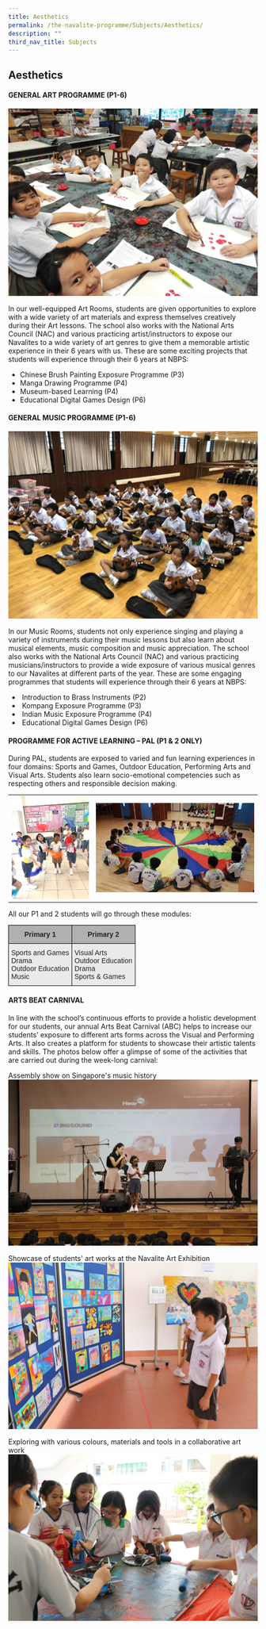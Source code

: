 ```yaml
---
title: Aesthetics
permalink: /the-navalite-programme/Subjects/Aesthetics/
description: ""
third_nav_title: Subjects
---
```

## Aesthetics

#### GENERAL ART PROGRAMME (P1-6)

![](/images/aesthetics2020.jpeg)

In our well-equipped Art Rooms, students are given opportunities to explore with a wide variety of art materials and express themselves creatively during their Art lessons. The school also works with the National Arts Council (NAC) and various practicing artist/instructors to expose our Navalites to a wide variety of art genres to give them a memorable artistic experience in their 6 years with us. These are some exciting projects that students will experience through their 6 years at NBPS: 

*   Chinese Brush Painting Exposure Programme (P3) 
*   Manga Drawing Programme (P4) 
*   Museum-based Learning (P4)
*   Educational Digital Games Design (P6)

#### GENERAL MUSIC PROGRAMME (P1-6)

![](/images/aesthetics2020_music.jpeg)

In our Music Rooms, students not only experience singing and playing a variety of instruments during their music lessons but also learn about musical elements, music composition and music appreciation. The school also works with the National Arts Council (NAC) and various practicing musicians/instructors to provide a wide exposure of various musical genres to our Navalites at different parts of the year. These are some engaging programmes that students will experience through their 6 years at NBPS:  

*    Introduction to Brass Instruments (P2) 
*    Kompang Exposure Programme (P3) 
*    Indian Music Exposure Programme (P4) 
*    Educational Digital Games Design (P6)

#### PROGRAMME FOR ACTIVE LEARNING – PAL (P1 & 2 ONLY)

During PAL, students are exposed to varied and fun learning experiences in four domains: Sports and Games, Outdoor Education, Performing Arts and Visual Arts. Students also learn socio-emotional competencies such as respecting others and responsible decision making.

|  |  | 
| -------- | -------- |
|    ![](/images/aesthetics2020_pal.png)  |   ![](/images/aesthetics2020_pal2.jpeg)   | 

All our P1 and 2 students will go through these modules:

<style type="text/css">
.tg  {border-collapse:collapse;border-spacing:0;}
.tg td{border-color:black;border-style:solid;border-width:1px;font-family:Arial, sans-serif;font-size:14px;
  overflow:hidden;padding:10px 5px;word-break:normal;}
.tg th{border-color:black;border-style:solid;border-width:1px;font-family:Arial, sans-serif;font-size:14px;
  font-weight:normal;overflow:hidden;padding:10px 5px;word-break:normal;}
.tg .tg-y7qa{background-color:#EAEAEA;color:#222;text-align:left;vertical-align:top}
.tg .tg-dwlh{background-color:#B0B0B0;color:#222;font-weight:bold;text-align:center;vertical-align:middle}
</style>
<table class="tg">
<thead>
  <tr>
    <th class="tg-dwlh"><span style="color:#222;background-color:#B0B0B0">Primary 1</span></th>
    <th class="tg-dwlh"><span style="color:#222;background-color:#B0B0B0">Primary 2</span></th>
  </tr>
</thead>
<tbody>
  <tr>
    <td class="tg-y7qa">Sports and Games <br>Drama<br>Outdoor Education<br>Music</td>
    <td class="tg-y7qa"><span style="background-color:initial">Visual Arts</span><br>Outdoor Education<br>Drama<br><span style="background-color:initial">Sports &amp; Games</span></td>
  </tr>
</tbody>
</table>

#### ARTS BEAT CARNIVAL

In line with the school’s continuous efforts to provide a holistic development for our students, our annual Arts Beat Carnival (ABC) helps to increase our students’ exposure to different arts forms across the Visual and Performing Arts. It also creates a platform for students to showcase their artistic talents and skills. The photos below offer a glimpse of some of the activities that are carried out during the week-long carnival:


Assembly show on Singapore's music history
![](/images/aesthetics_abc.jpeg)


Showcase of students' art works at the Navalite Art Exhibition
![](/images/aesthetics_artexh.jpeg)

Exploring with various colours, materials and tools in a collaborative art work
![](/images/aesthetics_canteen.jpeg)




